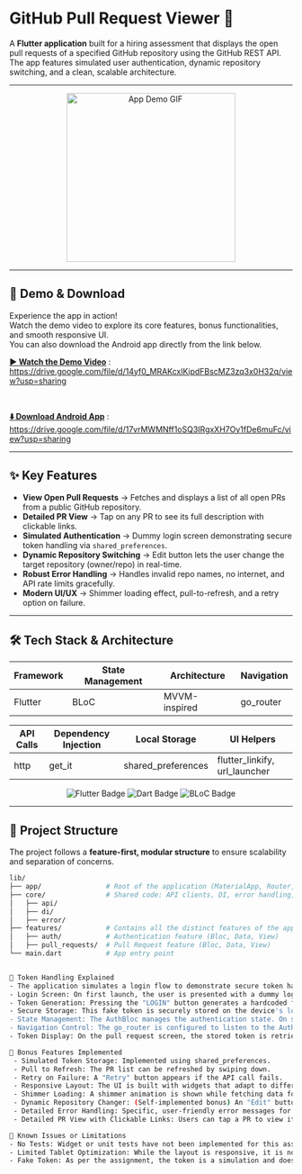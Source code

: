 # GitHub Pull Request Viewer 🚀

A **Flutter application** built for a hiring assessment that displays the open pull requests of a specified GitHub repository using the GitHub REST API.  
The app features simulated user authentication, dynamic repository switching, and a clean, scalable architecture.

---

<p align="center">
<img src="httpspreviews/app-demo.gif" alt="App Demo GIF" width="300"/>
</p>

---

## 🎥 Demo & Download

Experience the app in action!  
Watch the demo video to explore its core features, bonus functionalities, and smooth responsive UI.  
You can also download the Android app directly from the link below.

<p>

<!-- Demo Video -->

<strong><a href="https://drive.google.com/file/d/14yf0_MRAKcxlKipdFBscMZ3zq3x0H32q/view?usp=sharing" target="_blank">▶️ Watch the Demo Video</a></strong> : https://drive.google.com/file/d/14yf0_MRAKcxlKipdFBscMZ3zq3x0H32q/view?usp=sharing

<br>

<!-- Download App -->
 
<strong><a href="https://drive.google.com/file/d/17vrMWMNff1oSQ3IRgxXH7Oy1fDe6muFc/view?usp=sharing" target="_blank">⬇️ Download Android App</a></strong> : https://drive.google.com/file/d/17vrMWMNff1oSQ3IRgxXH7Oy1fDe6muFc/view?usp=sharing

</p>

---

## ✨ Key Features

- **View Open Pull Requests** → Fetches and displays a list of all open PRs from a public GitHub repository.
- **Detailed PR View** → Tap on any PR to see its full description with clickable links.
- **Simulated Authentication** → Dummy login screen demonstrating secure token handling via `shared_preferences`.
- **Dynamic Repository Switching** → Edit button lets the user change the target repository (owner/repo) in real-time.
- **Robust Error Handling** → Handles invalid repo names, no internet, and API rate limits gracefully.
- **Modern UI/UX** → Shimmer loading effect, pull-to-refresh, and a retry option on failure.

---

## 🛠️ Tech Stack & Architecture

| **Framework** | **State Management** | **Architecture** | **Navigation** |
|---------------|-----------------------|------------------|----------------|
| Flutter       | BLoC                 | MVVM-inspired    | go_router      |

| **API Calls** | **Dependency Injection** | **Local Storage** | **UI Helpers** |
|---------------|---------------------------|-------------------|----------------|
| http          | get_it                    | shared_preferences| flutter_linkify, url_launcher |

<p align="center">
<img src="https://img.shields.io/badge/Flutter-%2302569B.svg?style=for-the-badge&logo=Flutter&logoColor=white" alt="Flutter Badge"/>
<img src="https://img.shields.io/badge/Dart-0175C2?style=for-the-badge&logo=dart&logoColor=white" alt="Dart Badge"/>
<img src="https://img.shields.io/badge/BLoC-45A6F5?style=for-the-badge&logo=c&logoColor=white" alt="BLoC Badge"/>
</p>

---

## 📁 Project Structure

The project follows a **feature-first, modular structure** to ensure scalability and separation of concerns.
```bash
lib/
├── app/                # Root of the application (MaterialApp, Router, etc.)
├── core/               # Shared code: API clients, DI, error handling, themes
│   ├── api/
│   ├── di/
│   ├── error/
├── features/           # Contains all the distinct features of the app
│   ├── auth/           # Authentication feature (Bloc, Data, View)
│   ├── pull_requests/  # Pull Request feature (Bloc, Data, View)
└── main.dart           # App entry point


🔐 Token Handling Explained
- The application simulates a login flow to demonstrate secure token handling, as requested in the bonus requirements.
- Login Screen: On first launch, the user is presented with a dummy login screen.
- Token Generation: Pressing the "LOGIN" button generates a hardcoded fake token (e.g., "abc123...").
- Secure Storage: This fake token is securely stored on the device's local storage using the shared_preferences package.
- State Management: The AuthBloc manages the authentication state. On successful login, it emits an AuthAuthenticated state.
- Navigation Control: The go_router is configured to listen to the AuthBloc's state stream. If the state is AuthAuthenticated, it automatically redirects the user to the pull request list. If not, it shows the login screen.
- Token Display: On the pull request screen, the stored token is retrieved and displayed at the top to confirm that the login state is being correctly read and persisted across app sessions.

🌟 Bonus Features Implemented 
 - Simulated Token Storage: Implemented using shared_preferences.
 - Pull to Refresh: The PR list can be refreshed by swiping down.
 - Retry on Failure: A "Retry" button appears if the API call fails.
 - Responsive Layout: The UI is built with widgets that adapt to different screen sizes.
 - Shimmer Loading: A shimmer animation is shown while fetching data for a better user experience.
 - Dynamic Repository Changer: (Self-implemented bonus) An "Edit" button allows users to fetch PRs from any public repository.
 - Detailed Error Handling: Specific, user-friendly error messages for different failure scenarios (e.g., "Repository Not Found").
 - Detailed PR View with Clickable Links: Users can tap a PR to view its full body, with all links being automatically detected and launchable in a browser.

🐞 Known Issues or Limitations
- No Tests: Widget or unit tests have not been implemented for this assignment.
- Limited Tablet Optimization: While the layout is responsive, it is not specifically optimized with a multi-column layout for tablet devices.
- Fake Token: As per the assignment, the token is a simulation and does not provide access to private repositories.